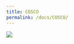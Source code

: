 ```yaml
---
title: COSCO
permalink: /docs/COSCO/
---
```


<img src="https://www.nomanland.tech/assets/img/COSCO.jpg">